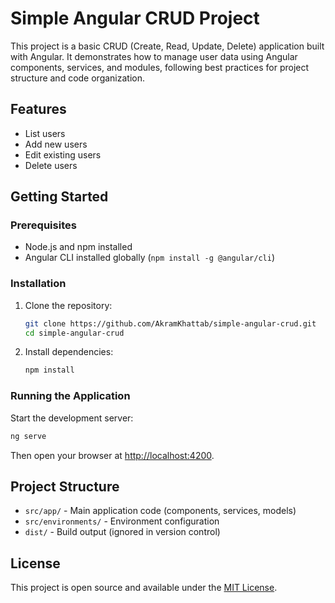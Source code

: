 # Simple Angular CRUD Project

This project is a basic CRUD (Create, Read, Update, Delete) application built with Angular. It demonstrates how to manage user data using Angular components, services, and modules, following best practices for project structure and code organization.

## Features
- List users
- Add new users
- Edit existing users
- Delete users

## Getting Started

### Prerequisites
- Node.js and npm installed
- Angular CLI installed globally (`npm install -g @angular/cli`)

### Installation
1. Clone the repository:
   ```sh
   git clone https://github.com/AkramKhattab/simple-angular-crud.git
   cd simple-angular-crud
   ```
2. Install dependencies:
   ```sh
   npm install
   ```

### Running the Application
Start the development server:
```sh
ng serve
```
Then open your browser at [http://localhost:4200](http://localhost:4200).

## Project Structure
- `src/app/` - Main application code (components, services, models)
- `src/environments/` - Environment configuration
- `dist/` - Build output (ignored in version control)

## License
This project is open source and available under the [MIT License](LICENSE). 